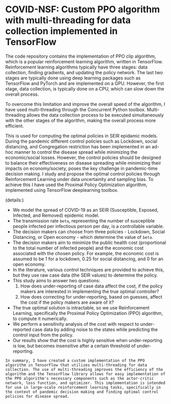 # COVID-NSF: Custom PPO algorithm with multi-threading for data collection implemented in TensorFlow

The code repository contains the implementation of PPO clip algorithm, which is a popular reinforcement learning algorithm, written in TensorFlow. Reinforcement learning algorithms typically have three stages: data collection, finding gradients, and updating the policy network. The last two stages are typically done using deep learning packages such as TensorFlow and PyTorch and are implemented on a GPU. However, the first stage, data collection, is typically done on a CPU, which can slow down the overall process.

To overcome this limitation and improve the overall speed of the algorithm, I have used multi-threading through the Concurrent Python toolbox. Multi-threading allows the data collection process to be executed simultaneously with the other stages of the algorithm, making the overall process more efficient. 


This is  used for computing the optimal policies in SEIR epidamic models. During the pandemic different control policies such as Lockdown, social distancing, and Congregation restriction has been implemented in an ad-hoc manner to control the disease spread while minimizing the economic/social losses. However, the control policies should be designed to balance their effectiveness on disease spreading while minimizing their impacts on economy/society, poses the key challenge in pandemic-time decision making.  I study and propose the optimal control policies through Reinforcement Learning under data uncertainity and sampling bias. To achieve this I have used the Proximal Policy Optimization algorithm, implemented using TensorFlow deeplearning toolbox. 

(details:)

- We model the spread of COVID-19 as an SEIR (Susceptible, Exposed, Infected, and Removed) epidemic model.
- The transmission rate `beta`, representing the number of susceptible people infected per infectious person per day, is a controllable variable.
- The decision makers can choose from three policies - Lockdown, Social Distancing, or Open economy - which determine the value of `beta`.
- The decision makers aim to minimize the public health cost (proportional to the total number of infected people) and the economic cost associated with the chosen policy. For example, the economic cost is assumed to be 1 for a lockdown, 0.25 for social distancing, and 0 for an open economy.
- In the literature, various control techniques are provided to achieve this, but they use raw case data (the SEIR values) to determine the policy.
- This study aims to answer two questions:
  1. How does under-reporting of case data affect the cost, if the policy makers are interested in implementing the true optimal controller?
  2. How does correcting for under-reporting, based on guesses, affect the cost if the policy makers are aware of it?
- The true optimal solution is intractable, so we use Reinforcement Learning, specifically the Proximal Policy Optimization (PPO) algorithm, to compute it numerically.
- We perform a sensitivity analysis of the cost with respect to under-reported case data by adding noise to the states while predicting the control input from the policy.
- Our results show that the cost is highly sensitive when under-reporting is low, but becomes insensitive after a certain threshold of under-reporting.


`In summary, I have created a custom implementation of the PPO algorithm in TensorFlow that utilizes multi-threading for data collection. The use of multi-threading improves the efficiency of the algorithm and the TensorFlow library allows for easy implementation of the PPO algorithm's necessary components such as the actor-critic network, loss function, and optimizer. This implementation is intended for use in large-scale reinforcement learning tasks, specifically in the context of pandemic decision making and finding optimal control policies for disease spread.`
